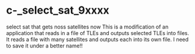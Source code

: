 # c-_select_sat_9xxxx
select sat that gets noss satellites now
This is a modification of an application that reads in a file of TLEs and outputs selected TLEs into files. 
It reads a file with many satellites and outputs each into its own file.
I need to save it under a better name!!
